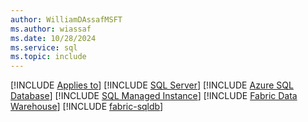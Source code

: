 ```yaml
---
author: WilliamDAssafMSFT
ms.author: wiassaf
ms.date: 10/28/2024
ms.service: sql
ms.topic: include
---
```


[!INCLUDE [Applies to](../../includes/applies-md.md)] [!INCLUDE [SQL Server](_ssnoversion.md)] [!INCLUDE [Azure SQL Database](../../includes/applies-to-version/_asdb.md)] [!INCLUDE [SQL Managed Instance](../../includes/applies-to-version/_asmi.md)] [!INCLUDE [Fabric Data Warehouse](../../includes/applies-to-version/_fabric-dw.md)] [!INCLUDE [fabric-sqldb](_fabric-sqldb.md)]
